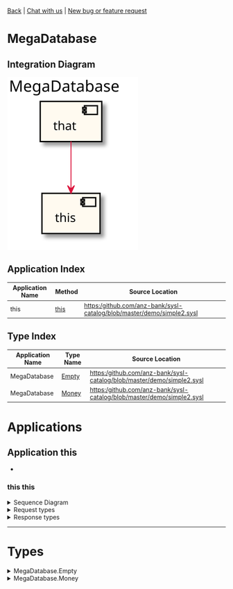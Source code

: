

[Back](../README.md) | [Chat with us](https://anzoss.slack.com/messages/sysl-catalog/) | [New bug or feature request](https://github.com/anz-bank/sysl-catalog/issues/new)


# MegaDatabase

## Integration Diagram
![](integration.svg)







## Application Index
| Application Name | Method | Source Location |
----|----|----
this | [this](#this-this) | [https:/github.com/anz-bank/sysl-catalog/blob/master/demo/simple2.sysl](https:/github.com/anz-bank/sysl-catalog/blob/master/demo/simple2.sysl)|  

## Type Index
| Application Name | Type Name | Source Location |
----|----|----
MegaDatabase | [Empty](#MegaDatabase.Empty) | [https:/github.com/anz-bank/sysl-catalog/blob/master/demo/simple2.sysl](https:/github.com/anz-bank/sysl-catalog/blob/master/demo/simple2.sysl)|
MegaDatabase | [Money](#MegaDatabase.Money) | [https:/github.com/anz-bank/sysl-catalog/blob/master/demo/simple2.sysl](https:/github.com/anz-bank/sysl-catalog/blob/master/demo/simple2.sysl)|




# Applications








## Application this

- 









### <a name=this-this></a>this this


<details>
<summary>Sequence Diagram</summary>

![](this/this.svg)
</details>

<details>
<summary>Request types</summary>

#### Request types

No Request types





</details>
<details>
<summary>Response types</summary>

#### Response types



No Response Types


</details>

---




# Types




<a name=MegaDatabase.Empty></a><details>
<summary>MegaDatabase.Empty</summary>

### MegaDatabase.Empty

- Empty Empty Empty

![](MegaDatabase/emptysimple.svg)

[Full Diagram](MegaDatabase/empty.svg)

#### Fields

| Field name | Type | Description |
|----|----|----|

</details>
<a name=MegaDatabase.Money></a><details>
<summary>MegaDatabase.Money</summary>

### MegaDatabase.Money

- Money Money Money

![](MegaDatabase/moneysimple.svg)

[Full Diagram](MegaDatabase/money.svg)

#### Fields

| Field name | Type | Description |
|----|----|----|
| amount | int | |

</details>



<div class="footer">

